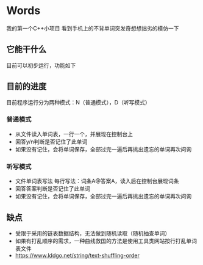 # Words
我的第一个C++小项目
看到手机上的不背单词突发奇想想拙劣的模仿一下
## 它能干什么
目前可以初步运行，功能如下
## 目前的进度
目前程序运行分为两种模式：N（普通模式），D（听写模式）
### 普通模式
- 从文件读入单词表，一行一个，并展现在控制台上
- 回答y/n判断是否记住了此单词
- 如果没有记住，会将单词保存，全部过完一遍后再挑出遗忘的单词再次问询
### 听写模式
- 文件单词表写法 每行写法：词条A@答案A，读入后在控制台展现词条
- 回答答案判断是否记住了此单词
- 如果没有记住，会将单词保存，全部过完一遍后再挑出遗忘的单词再次问询
## 缺点
- 受限于采用的链表数据结构，无法做到随机读取（随机抽查单词）
- 如果有打乱顺序的需求，一种曲线救国的方法是使用工具类网站按行打乱单词表文件
- https://www.lddgo.net/string/text-shuffling-order
